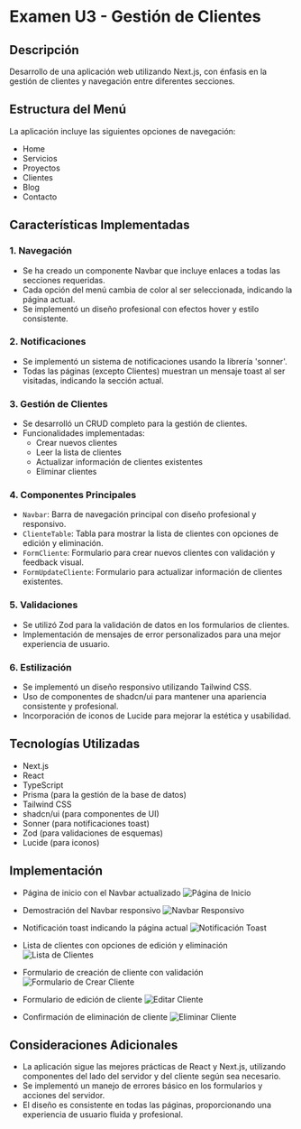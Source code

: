 # Examen U3 - Gestión de Clientes

## Descripción
Desarrollo de una aplicación web utilizando Next.js, con énfasis en la gestión de clientes y navegación entre diferentes secciones.

## Estructura del Menú
La aplicación incluye las siguientes opciones de navegación:
- Home
- Servicios
- Proyectos
- Clientes
- Blog
- Contacto

## Características Implementadas

### 1. Navegación
- Se ha creado un componente Navbar que incluye enlaces a todas las secciones requeridas.
- Cada opción del menú cambia de color al ser seleccionada, indicando la página actual.
- Se implementó un diseño profesional con efectos hover y estilo consistente.

### 2. Notificaciones
- Se implementó un sistema de notificaciones usando la librería 'sonner'.
- Todas las páginas (excepto Clientes) muestran un mensaje toast al ser visitadas, indicando la sección actual.

### 3. Gestión de Clientes
- Se desarrolló un CRUD completo para la gestión de clientes.
- Funcionalidades implementadas:
  - Crear nuevos clientes
  - Leer la lista de clientes
  - Actualizar información de clientes existentes
  - Eliminar clientes

### 4. Componentes Principales
- `Navbar`: Barra de navegación principal con diseño profesional y responsivo.
- `ClienteTable`: Tabla para mostrar la lista de clientes con opciones de edición y eliminación.
- `FormCliente`: Formulario para crear nuevos clientes con validación y feedback visual.
- `FormUpdateCliente`: Formulario para actualizar información de clientes existentes.

### 5. Validaciones
- Se utilizó Zod para la validación de datos en los formularios de clientes.
- Implementación de mensajes de error personalizados para una mejor experiencia de usuario.

### 6. Estilización
- Se implementó un diseño responsivo utilizando Tailwind CSS.
- Uso de componentes de shadcn/ui para mantener una apariencia consistente y profesional.
- Incorporación de iconos de Lucide para mejorar la estética y usabilidad.

## Tecnologías Utilizadas
- Next.js
- React
- TypeScript
- Prisma (para la gestión de la base de datos)
- Tailwind CSS
- shadcn/ui (para componentes de UI)
- Sonner (para notificaciones toast)
- Zod (para validaciones de esquemas)
- Lucide (para iconos)

## Implementación

- Página de inicio con el Navbar actualizado
![Página de Inicio](https://github.com/user-attachments/assets/a4771a31-c4b1-4160-91c9-8c9c46a9f3be)

- Demostración del Navbar responsivo
![Navbar Responsivo](https://github.com/user-attachments/assets/5a81171a-e2c3-4821-857f-7acf2b079d3f)

- Notificación toast indicando la página actual
![Notificación Toast](https://github.com/user-attachments/assets/a5c5121f-f048-4bde-b92a-7de3ffa3b232)

- Lista de clientes con opciones de edición y eliminación
![Lista de Clientes](https://github.com/user-attachments/assets/e3374133-e120-4329-addd-4b48fa25cb1f)

- Formulario de creación de cliente con validación
![Formulario de Crear Cliente](https://github.com/user-attachments/assets/67c83066-2b8c-46e5-b894-ba19605729d9)

- Formulario de edición de cliente
![Editar Cliente](https://github.com/user-attachments/assets/a02e3259-0ea3-47a0-9a3c-8dccf9b5fce3)

- Confirmación de eliminación de cliente
![Eliminar Cliente](https://github.com/user-attachments/assets/950db982-b01e-4a53-af42-cf8b4dc23349)

## Consideraciones Adicionales
- La aplicación sigue las mejores prácticas de React y Next.js, utilizando componentes del lado del servidor y del cliente según sea necesario.
- Se implementó un manejo de errores básico en los formularios y acciones del servidor.
- El diseño es consistente en todas las páginas, proporcionando una experiencia de usuario fluida y profesional.

